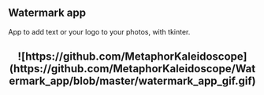 ## Watermark app

App to add text or your logo to your photos, with tkinter.

<h2 align="center">
![https://github.com/MetaphorKaleidoscope](https://github.com/MetaphorKaleidoscope/Watermark_app/blob/master/watermark_app_gif.gif)
</h2>
